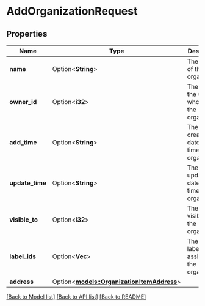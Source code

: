 # AddOrganizationRequest

## Properties

Name | Type | Description | Notes
------------ | ------------- | ------------- | -------------
**name** | Option<**String**> | The name of the organization | [optional]
**owner_id** | Option<**i32**> | The ID of the user who owns the organization | [optional]
**add_time** | Option<**String**> | The creation date and time of the organization | [optional]
**update_time** | Option<**String**> | The last updated date and time of the organization | [optional]
**visible_to** | Option<**i32**> | The visibility of the organization | [optional]
**label_ids** | Option<**Vec<i32>**> | The IDs of labels assigned to the organization | [optional]
**address** | Option<[**models::OrganizationItemAddress**](OrganizationItemAddress.md)> |  | [optional]

[[Back to Model list]](../README.md#documentation-for-models) [[Back to API list]](../README.md#documentation-for-api-endpoints) [[Back to README]](../README.md)


